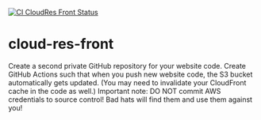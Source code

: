 [![CI CloudRes Front Status](https://github.com/madseeg/cloud-res-front/actions/workflows/ci.yml/badge.svg)](https://github.com/madseeg/cloud-res-front/actions/)

# cloud-res-front

Create a second private GitHub repository for your website code. Create GitHub Actions such that when you push new website code, the S3 bucket automatically gets updated. (You may need to invalidate your CloudFront cache in the code as well.) Important note: DO NOT commit AWS credentials to source control! Bad hats will find them and use them against you!